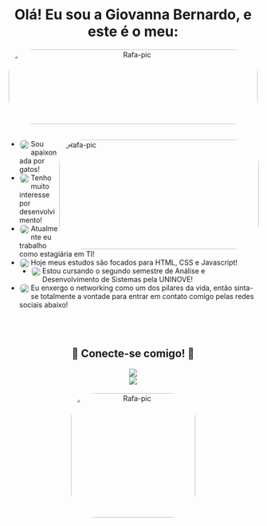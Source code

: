 <h1 align="center"> Olá! Eu sou a Giovanna Bernardo, e este é o meu: </h1>

<div align="center" >
  <img width="500px" height="150" alt="Rafa-pic" style="border-radius:50px;" src="https://cdn.discordapp.com/attachments/1062571674286960680/1063626114234318928/catgithub.png"/>
</div>

<br>

<div>
  <img align="right" alt="Rafa-pic" height="220" width="400" style="border-radius:50px;" src="https://images.squarespace-cdn.com/content/v1/5ccdb6eeb91449580563d995/1585071507659-79IGQEUKOLMRHVKV3NS8/ComputerCat_06.gif?format=2500w">
  
 - <img align="left" width="20px" alt="Rafa-pic" style="border-radius:50px;" src="https://media.discordapp.net/attachments/1062571674286960680/1063627776990658580/catpng.png"/> Sou apaixonada por gatos!
  - <img align="left" width="20px" alt="Rafa-pic" style="border-radius:50px;" src="https://media.discordapp.net/attachments/1062571674286960680/1063627776990658580/catpng.png"/> Tenho muito interesse por desenvolvimento!
- <img align="left" width="20px" alt="Rafa-pic" style="border-radius:50px;" src="https://media.discordapp.net/attachments/1062571674286960680/1063627776990658580/catpng.png"/> Atualmente eu trabalho como estagiária em TI!
- <img align="left" width="20px" alt="Rafa-pic" style="border-radius:50px;" src="https://media.discordapp.net/attachments/1062571674286960680/1063627776990658580/catpng.png"/>Hoje meus estudos são focados para HTML, CSS e Javascript!
- <img align="left" width="20px" alt="Rafa-pic" style="border-radius:50px;" src="https://media.discordapp.net/attachments/1062571674286960680/1063627776990658580/catpng.png"/> Estou cursando o segundo semestre de Análise e Desenvolvimento de Sistemas pela UNINOVE!
- <img align="left" width="20px" alt="Rafa-pic" style="border-radius:50px;" src="https://media.discordapp.net/attachments/1062571674286960680/1063627776990658580/catpng.png"/> Eu enxergo o networking como um dos pilares da vida, então sinta-se totalmente a vontade para entrar em contato comigo pelas redes sociais abaixo!
</div>

<br>

<!---
<div align="center">
  <a href="https://github.com/giobernardo">
  <img height="200em" width="49%" src="https://github-readme-stats.vercel.app/api?username=giobernardo&show_icons=true&theme=tokyonight&include_all_commits=true&count_private=true"/>
  <img height="200em" width="42%" src="https://github-readme-stats.vercel.app/api/top-langs/?username=giobernardo&layout=compact&langs_count=7&theme=tokyonight"/>
</div>
-->
  
<br>
   
<div align="center">
  <h2>
    💬 Conecte-se comigo! 💬
  </h2>
  <a href="https://www.linkedin.com/in/giovannabernardo13/" target="_blank"><img src="https://img.shields.io/badge/-LinkedIn-%230077B5?style=for-the-badge&logo=linkedin&logoColor=white" target="_blank"></a>
  <br>
  <a href="https://www.instagram.com/giobc_/" target="_blank"><img src="https://img.shields.io/badge/-Instagram-%23E4405F?style=for-the-badge&logo=instagram&logoColor=white" target="_blank"></a>
  
  <br>
  <br>
  <img align="center" alt="Rafa-pic" width="250px" style="border-radius:50px;" src="https://www.lovethispic.com/uploaded_images/310675-Animated-Cat-With-Headphones.gif">
  </div>
